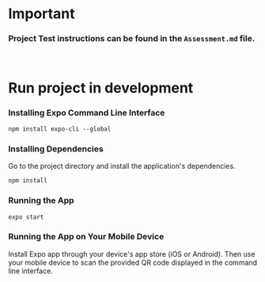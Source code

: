 # Important

### Project Test instructions can be found in the `Assessment.md` file.
<br/>

# Run project in development

### Installing Expo Command Line Interface
```
npm install expo-cli --global
```
### Installing Dependencies
Go to the project directory and install the application's dependencies.
```
npm install
```
### Running the App 
```
expo start
```
### Running the App on Your Mobile Device
Install Expo app through your device's app store (iOS or Android). Then use your mobile device to scan the provided QR code displayed in the command line interface.


